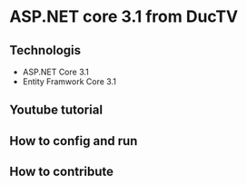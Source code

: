 # ASP.NET core 3.1 from DucTV
## Technologis
- ASP.NET Core 3.1
- Entity Framwork Core 3.1
## Youtube tutorial
## How to config and run
## How to contribute